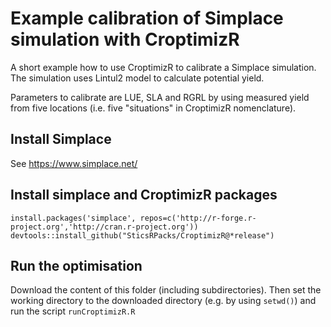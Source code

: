 # Example calibration of Simplace simulation with CroptimizR

A short example how to use CroptimizR to calibrate a Simplace simulation. 
The simulation uses Lintul2 model to calculate potential yield. 

Parameters to calibrate are LUE, SLA and RGRL by using measured yield from five locations (i.e. five "situations" in CroptimizR nomenclature).  

## Install Simplace

See https://www.simplace.net/

## Install simplace and CroptimizR packages

```{r}
install.packages('simplace', repos=c('http://r-forge.r-project.org','http://cran.r-project.org'))
devtools::install_github("SticsRPacks/CroptimizR@*release")
```

## Run the optimisation

Download the content of this folder (including subdirectories). Then set the working directory to the downloaded directory (e.g. by using `setwd()`) and run the script `runCroptimizR.R`
